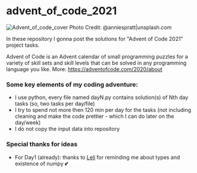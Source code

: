 # advent_of_code_2021

![Advent_of_code_cover Photo Credit: @anniespratt|unsplash.com](https://github.com/asyaparfenova/advent_of_code_2021/blob/main/cover.jpg?raw=true "Photo Credit: 
@Joanna Kosinska|unsplash.com")

In these repository I gonna post the solutions for "Advent of Code 2021" project tasks.

Advent of Code is an Advent calendar of small programming puzzles for a variety of skill sets and skill levels that can be solved in any programming language you like.
More: https://adventofcode.com/2020/about

### Some key elements of my coding adventure:
- I use python, every file named dayN.py contains solution(s) of Nth day tasks (so, two tasks per day/file)
- I try to spend not more then 120 min per day for the tasks (not including cleaning and make the code prettier - which I can do later on the day/week)
- I do not copy the input data into repository

### Special thanks for ideas
- For Day1 (already): thanks to [Leli](https://github.com/lelilia) for reminding me about types and existence of numpy 💕
